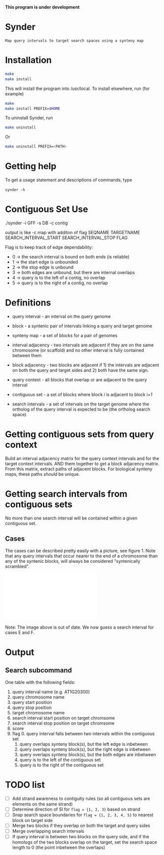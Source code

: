 **This program is under development**

# Synder

    Map query intervals to target search spaces using a synteny map

# Installation

``` bash
make
make install
```

This will install the program into /usr/local. To install elsewhere, run (for
example)

``` bash
make
make install PREFIX=$HOME
```

To uninstall Synder, run

``` bash
make uninstall
```

Or

``` bash
make uninstall PREFIX=<PATH>
```

# Getting help

To get a usage statement and descriptions of commands, type

`synder -h`

# Contiguous Set Use

./synder -i GFF -s DB -c contig

output is like -c map with additon of flag
SEQNAME TARGETNAME SEARCH_INTERVAL_START SEARCH_INTERVAL_STOP FLAG

Flag is to keep track of edge dependability:

 * 0 -> the search interval is bound on both ends (is reliable)
 * 1 -> the start edge is unbounded
 * 2 -> the stop edge is unbound
 * 3 -> both edges are unbound, but there are internal overlaps
 * 4 -> query is to the left of a contig, no overlap
 * 5 -> query is to the right of a contig, no overlap

# Definitions

 * query interval - an interval on the query genome

 * block - a syntenic pair of intervals linking a query and target genome

 * synteny map - a set of blocks for a pair of genomes

 * interval adjacency - two intervals are adjacent if they are on the same
   chromosome (or scaffold) and no other interval is fully contained between
   them

 * block adjacency - two blocks are adjacent if 1) the intervals are adjacent on
   both the query and target sides and 2) both have the same sign.

 * query context - all blocks that overlap or are adjacent to the query interval

 * contiguous set - a set of blocks where block *i* is adjacent to block *i+1*

 * search intervals - a set of intervals on the target genome where the
   ortholog of the query interval is expected to be (the ortholog search space)

# Getting contiguous sets from query context

Build an interval adjacency matrix for the query context intervals and for the
target context intervals. AND them together to get a block adjacency matrix.
From this matrix, extract paths of adjacent blocks. For biological synteny
maps, these paths *should* be unique.

# Getting search intervals from contiguous sets

No more than one search interval will be contained within a given contiguous set. 

## Cases

The cases can be described pretty easily with a picture, see figure 1. Note
that any query intervals that occur nearer to the end of a chromosome than any
of the syntenic blocks, will always be considered "syntenically scrambled".

 ![Contiguous set to search interval. Cases E and F are considered syntenically scrambled so no search interval is obtained.](figures/contiguous-set-to-search-interval.pdf)

Note: The image above is out of date. We now guess a search interval for cases
E and F.

# Output

## Search subcommand

One table with the following fields:
 1. query interval name (e.g. AT1G20300)
 2. query chromosome name
 3. query start position
 4. query stop position
 5. target chromosome name
 6. search interval start position on target chromsome
 7. search interval stop position on target chromsome
 8. score
 9. flag
    0. query interval falls between two intervals within the contiguous set
    1. query overlaps synteny block(s), but the left edge is inbetween
    2. query overlaps synteny block(s), but the right edge is inbetween
    3. query overlaps synteny block(s), but the both edges are inbetween
    4. query is to the left of the contiguous set
    5. query is to the right of the contiguous set

# TODO list

 - [ ] Add strand awareness to contiguity rules (so all contiguous sets are elements on the same strand)
 - [ ] Determine direction of SI for `flag = {1, 2, 3}` based on strand
 - [ ] Snap search space boundaries for `flag = {1, 2, 3, 4, 5}` to nearest block on target side
 - [ ] Merge two blocks if they overlap on both the target and query sides
 - [ ] Merge overlapping search intervals
 - [ ] If query interval is between two blocks on the query side, and if the homologs of the two blocks overlap on the target, set the search space length to 0 (the point inbetween the overlaps)
